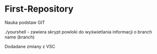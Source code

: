 # First-Repository
Nauka podstaw GIT

./yourshell - zawiera skrypt powloki do wyświetlania informacji o branch name (branch)

Dodadane zmiany z VSC